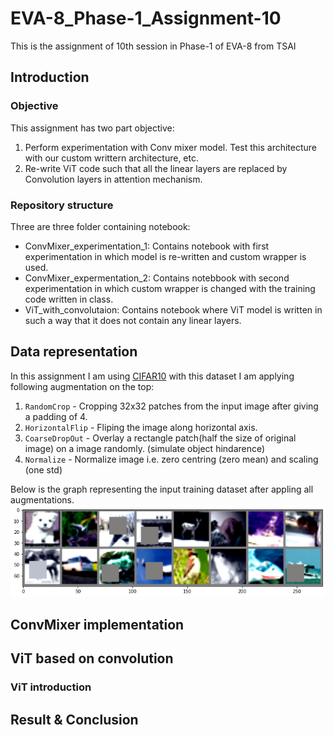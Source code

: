 # EVA-8_Phase-1_Assignment-10
This is the assignment of 10th session in Phase-1 of EVA-8 from TSAI
## Introduction

### Objective
This assignment has two part objective:
1. Perform experimentation with Conv mixer model. Test this architecture with our custom writtern architecture, etc.
2. Re-write ViT code such that all the linear layers are replaced by Convolution layers in attention mechanism. 
### Repository structure
Three are three folder containing notebook:
- ConvMixer_experimentation_1: Contains notebook with first experimentation in which model is re-written and custom wrapper is used.
- ConvMixer_expermentation_2: Contains notebbook with second experimentation in which custom wrapper is changed with the training code written in class.
- ViT_with_convolutaion: Contains notebook where ViT model is written in such a way that it does not contain any linear layers.
## Data representation
In this assignment I am using [CIFAR10](https://www.cs.toronto.edu/~kriz/cifar.html) with this dataset I am applying following augmentation on the top:
1. `RandomCrop` - Cropping 32x32 patches from the input image after giving a padding of 4.
1. `HorizontalFlip` - Fliping the image along horizontal axis.
3. `CoarseDropOut` - Overlay a rectangle patch(half the size of original image) on a image randomly. (simulate object hindarence)
6. `Normalize` - Normalize image i.e. zero centring (zero mean) and scaling (one std)

Below is the graph representing the input training dataset after appling all augmentations.
![Alt text](ViT_with_convolution/data_6.png?raw=true "model architecture")
## ConvMixer implementation
## ViT based on convolution
### ViT introduction
## Result & Conclusion
